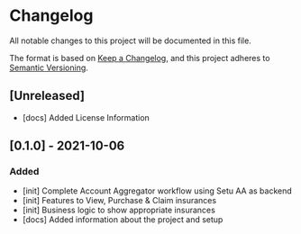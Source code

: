 # Changelog

All notable changes to this project will be documented in this file.

The format is based on [Keep a Changelog](https://keepachangelog.com/en/1.0.0/),
and this project adheres to [Semantic Versioning](https://semver.org/spec/v2.0.0.html).

## [Unreleased]

-  [docs] Added License Information

## [0.1.0] - 2021-10-06

### Added

-   [init] Complete Account Aggregator workflow using Setu AA as backend
-   [init] Features to View, Purchase & Claim insurances
-   [init] Business logic to show appropriate insurances
-   [docs] Added information about the project and setup

